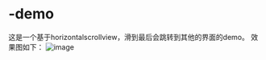 # -demo
这是一个基于horizontalscrollview，滑到最后会跳转到其他的界面的demo。
效果图如下：
![image](https://github.com/-demo/HorizontalMore/blob/master/app/bb.gif )  



